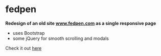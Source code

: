 # fedpen

**Redesign of an old site www.fedpen.com as a single responsive page**

- uses Bootstrap
- some jQuery for smooth scrolling and modals

Check it out [here](https://papanugget.github.io/fedpen/)
